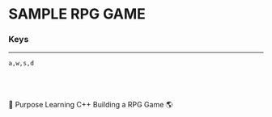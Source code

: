 # SAMPLE RPG GAME

### Keys
---
    a,w,s,d

<br>
<br>
<br>
 🚀 Purpose Learning C++ Building a RPG Game 🌎